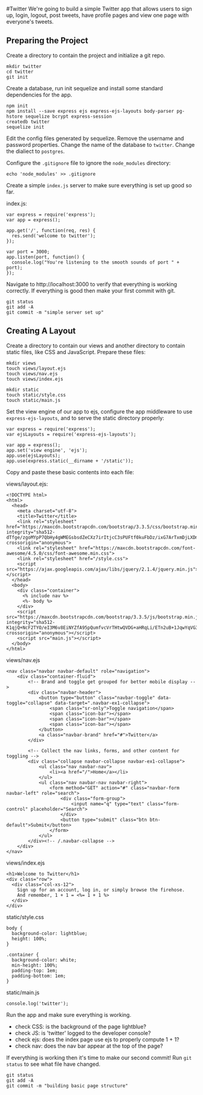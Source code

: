 #Twitter
We're going to build a simple Twitter app that allows users
to sign up, login, logout, post tweets, have profile pages
and view one page with everyone's tweets.

## Preparing the Project
Create a directory to contain the project and initialize a
git repo.

```
mkdir twitter
cd twitter
git init
```

Create a database, run init sequelize and install some
standard dependencies for the app. 

```
npm init
npm install --save express ejs express-ejs-layouts body-parser pg-hstore sequelize bcrypt express-session
createdb twitter
sequelize init
```

Edit the config files generated by sequelize. Remove the username
and password properties. Change the name of the database to `twitter`.
Change the dialiect to `postgres`.

Configure the `.gitignore` file to ignore the `node_modules` directory:

```
echo 'node_modules' >> .gitignore
```

Create a simple `index.js` server to make sure everything is set up
good so far.

index.js:

```
var express = require('express');
var app = express();

app.get('/', function(req, res) {
  res.send('welcome to twitter');
});

var port = 3000;
app.listen(port, function() {
  console.log("You're listening to the smooth sounds of port " + port);
});  

```

Navigate to http://localhost:3000 to verify that everything is working
correctly. If everything is good then make your first commit with git.

```
git status
git add -A
git commit -m "simple server set up"
```

## Creating A Layout 

Create a directory to contain our views and another directory to contain
static files, like CSS and JavaScript. Prepare these files:

```
mkdir views
touch views/layout.ejs
touch views/nav.ejs
touch views/index.ejs

mkdir static
touch static/style.css
touch static/main.js
```

Set the view engine of our app to ejs, configure the app middleware to
use `express-ejs-layouts`, and to serve the static directory properly:

```
var express = require('express');
var ejsLayouts = require('express-ejs-layouts');

var app = express();
app.set('view engine', 'ejs');
app.use(ejsLayouts);
app.use(express.static(__dirname + '/static'));
```

Copy and paste these basic contents into each file:

views/layout.ejs:
```
<!DOCTYPE html>
<html>
  <head>
    <meta charset="utf-8">
    <title>Twitter</title>
    <link rel="stylesheet" href="https://maxcdn.bootstrapcdn.com/bootstrap/3.3.5/css/bootstrap.min.css" integrity="sha512-dTfge/zgoMYpP7QbHy4gWMEGsbsdZeCXz7irItjcC3sPUFtf0kuFbDz/ixG7ArTxmDjLXDmezHubeNikyKGVyQ==" crossorigin="anonymous">
    <link rel="stylesheet" href="https://maxcdn.bootstrapcdn.com/font-awesome/4.5.0/css/font-awesome.min.css">
    <link rel="stylesheet" href="/style.css">
    <script src="https://ajax.googleapis.com/ajax/libs/jquery/2.1.4/jquery.min.js"></script>
  </head>
  <body>
    <div class="container">
      <% include nav %>
      <%- body %>
    </div>
    <script src="https://maxcdn.bootstrapcdn.com/bootstrap/3.3.5/js/bootstrap.min.js" integrity="sha512-K1qjQ+NcF2TYO/eI3M6v8EiNYZfA95pQumfvcVrTHtwQVDG+aHRqLi/ETn2uB+1JqwYqVG3LIvdm9lj6imS/pQ==" crossorigin="anonymous"></script>
    <script src="main.js"></script>
  </body>
</html>  

```

views/nav.ejs
```
<nav class="navbar navbar-default" role="navigation">
	<div class="container-fluid">
		<!-- Brand and toggle get grouped for better mobile display -->
		<div class="navbar-header">
			<button type="button" class="navbar-toggle" data-toggle="collapse" data-target=".navbar-ex1-collapse">
				<span class="sr-only">Toggle navigation</span>
				<span class="icon-bar"></span>
				<span class="icon-bar"></span>
				<span class="icon-bar"></span>
			</button>
			<a class="navbar-brand" href="#">Twitter</a>
		</div>

		<!-- Collect the nav links, forms, and other content for toggling -->
		<div class="collapse navbar-collapse navbar-ex1-collapse">
			<ul class="nav navbar-nav">
				<li><a href="/">Home</a></li>
			</ul>
			<ul class="nav navbar-nav navbar-right">
				<form method="GET" action="#" class="navbar-form navbar-left" role="search">
					<div class="form-group">
						<input name="q" type="text" class="form-control" placeholder="Search">
					</div>
					<button type="submit" class="btn btn-default">Submit</button>
				</form>
			</ul>
		</div><!-- /.navbar-collapse -->
	</div>
</nav>
```

views/index.ejs
```
<h1>Welcome to Twitter</h1>
<div class="row">
  <div class="col-xs-12">
    Sign up for an account, log in, or simply browse the firehose.
    And remember, 1 + 1 = <%= 1 + 1 %>
  </div>
</div>
```

static/style.css
```
body {
  background-color: lightblue;
  height: 100%;
}

.container {
  background-color: white;
  min-height: 100%;
  padding-top: 1em;
  padding-bottom: 1em;
}
```

static/main.js
```
console.log('twitter');
```

Run the app and make sure everything is working.
- check CSS: is the background of the page lightblue?
- check JS: is 'twitter' logged to the developer console?
- check ejs: does the index page use ejs to properly compute 1 + 1?
- check nav: does the nav bar appear at the top of the page?

If everything is working then it's time to make our second commit!
Run `git status` to see what file have changed.

```
git status
git add -A
git commit -m "building basic page structure"

```

